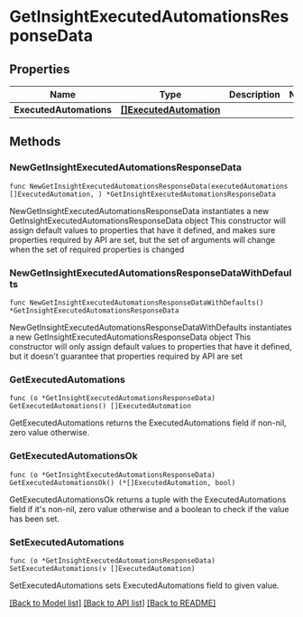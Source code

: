 # GetInsightExecutedAutomationsResponseData

## Properties

Name | Type | Description | Notes
------------ | ------------- | ------------- | -------------
**ExecutedAutomations** | [**[]ExecutedAutomation**](ExecutedAutomation.md) |  | 

## Methods

### NewGetInsightExecutedAutomationsResponseData

`func NewGetInsightExecutedAutomationsResponseData(executedAutomations []ExecutedAutomation, ) *GetInsightExecutedAutomationsResponseData`

NewGetInsightExecutedAutomationsResponseData instantiates a new GetInsightExecutedAutomationsResponseData object
This constructor will assign default values to properties that have it defined,
and makes sure properties required by API are set, but the set of arguments
will change when the set of required properties is changed

### NewGetInsightExecutedAutomationsResponseDataWithDefaults

`func NewGetInsightExecutedAutomationsResponseDataWithDefaults() *GetInsightExecutedAutomationsResponseData`

NewGetInsightExecutedAutomationsResponseDataWithDefaults instantiates a new GetInsightExecutedAutomationsResponseData object
This constructor will only assign default values to properties that have it defined,
but it doesn't guarantee that properties required by API are set

### GetExecutedAutomations

`func (o *GetInsightExecutedAutomationsResponseData) GetExecutedAutomations() []ExecutedAutomation`

GetExecutedAutomations returns the ExecutedAutomations field if non-nil, zero value otherwise.

### GetExecutedAutomationsOk

`func (o *GetInsightExecutedAutomationsResponseData) GetExecutedAutomationsOk() (*[]ExecutedAutomation, bool)`

GetExecutedAutomationsOk returns a tuple with the ExecutedAutomations field if it's non-nil, zero value otherwise
and a boolean to check if the value has been set.

### SetExecutedAutomations

`func (o *GetInsightExecutedAutomationsResponseData) SetExecutedAutomations(v []ExecutedAutomation)`

SetExecutedAutomations sets ExecutedAutomations field to given value.



[[Back to Model list]](../README.md#documentation-for-models) [[Back to API list]](../README.md#documentation-for-api-endpoints) [[Back to README]](../README.md)


